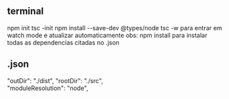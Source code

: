 ## terminal
npm init
tsc -init
npm install --save-dev @types/node
tsc -w para entrar em watch mode e atualizar automaticamente
obs: npm install para instalar todas as dependencias citadas no .json


## .json
"outDir": "./dist",
"rootDir": "./src",                                
"moduleResolution": "node",




